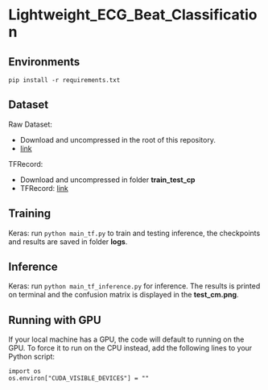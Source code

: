 # Lightweight_ECG_Beat_Classification

## Environments

```pip install -r requirements.txt```

## Dataset

Raw Dataset:
- Download and uncompressed in the root of this repository.
- [link](https://drive.google.com/file/d/16g5NXeenswcHerJCoPme28qeWImBYCaI/view?usp=sharing)

TFRecord:
- Download and uncompressed in folder **train_test_cp**
- TFRecord: [link](https://drive.google.com/file/d/1oTX6ArajTW8Jg2maWlrm591D2gCxxafx/view?usp=sharing)

## Training

Keras: run ```python main_tf.py``` to train and testing inference, the checkpoints and results are saved in folder **logs**.

## Inference
Keras: run ```python main_tf_inference.py``` for inference. The results is printed on terminal and the confusion matrix is displayed in the **test_cm.png**.

## Running with GPU
If your local machine has a GPU, the code will default to running on the GPU. To force it to run on the CPU instead, add the following lines to your Python script:
```
import os
os.environ["CUDA_VISIBLE_DEVICES"] = ""
```
